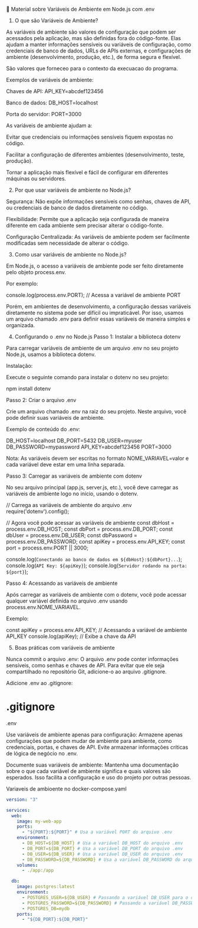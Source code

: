 📝 Material sobre Variáveis de Ambiente em Node.js com .env

1. O que são Variáveis de Ambiente?

As variáveis de ambiente são valores de configuração que podem ser acessados pela aplicação, mas são definidas fora do código-fonte. Elas ajudam a manter informações sensíveis ou variáveis de configuração, como credenciais de banco de dados, URLs de APIs externas, e configurações de ambiente (desenvolvimento, produção, etc.), de forma segura e flexível.

São valores que forneceo para o contexto da execuacao do programa.

Exemplos de variáveis de ambiente:

Chaves de API: API_KEY=abcdef123456

Banco de dados: DB_HOST=localhost

Porta do servidor: PORT=3000

As variáveis de ambiente ajudam a:

Evitar que credenciais ou informações sensíveis fiquem expostas no código.

Facilitar a configuração de diferentes ambientes (desenvolvimento, teste, produção).

Tornar a aplicação mais flexível e fácil de configurar em diferentes máquinas ou servidores.

2. Por que usar variáveis de ambiente no Node.js?

Segurança: Não expõe informações sensíveis como senhas, chaves de API, ou credenciais de banco de dados diretamente no código.

Flexibilidade: Permite que a aplicação seja configurada de maneira diferente em cada ambiente sem precisar alterar o código-fonte.

Configuração Centralizada: As variáveis de ambiente podem ser facilmente modificadas sem necessidade de alterar o código.

3. Como usar variáveis de ambiente no Node.js?

Em Node.js, o acesso a variáveis de ambiente pode ser feito diretamente pelo objeto process.env.

Por exemplo:

console.log(process.env.PORT); // Acessa a variável de ambiente PORT

Porém, em ambientes de desenvolvimento, a configuração dessas variáveis diretamente no sistema pode ser difícil ou impraticável. Por isso, usamos um arquivo chamado .env para definir essas variáveis de maneira simples e organizada.

4. Configurando o .env no Node.js
   Passo 1: Instalar a biblioteca dotenv

Para carregar variáveis de ambiente de um arquivo .env no seu projeto Node.js, usamos a biblioteca dotenv.

Instalação:

Execute o seguinte comando para instalar o dotenv no seu projeto:

npm install dotenv

Passo 2: Criar o arquivo .env

Crie um arquivo chamado .env na raiz do seu projeto. Neste arquivo, você pode definir suas variáveis de ambiente.

Exemplo de conteúdo do .env:

DB_HOST=localhost
DB_PORT=5432
DB_USER=myuser
DB_PASSWORD=mypassword
API_KEY=abcdef123456
PORT=3000

Nota: As variáveis devem ser escritas no formato NOME_VARIAVEL=valor e cada variável deve estar em uma linha separada.

Passo 3: Carregar as variáveis de ambiente com dotenv

No seu arquivo principal (app.js, server.js, etc.), você deve carregar as variáveis de ambiente logo no início, usando o dotenv.

// Carrega as variáveis de ambiente do arquivo .env
require('dotenv').config();

// Agora você pode acessar as variáveis de ambiente
const dbHost = process.env.DB_HOST;
const dbPort = process.env.DB_PORT;
const dbUser = process.env.DB_USER;
const dbPassword = process.env.DB_PASSWORD;
const apiKey = process.env.API_KEY;
const port = process.env.PORT || 3000;

console.log(`Conectando ao banco de dados em ${dbHost}:${dbPort}...`);
console.log(`API Key: ${apiKey}`);
console.log(`Servidor rodando na porta: ${port}`);

Passo 4: Acessando as variáveis de ambiente

Após carregar as variáveis de ambiente com o dotenv, você pode acessar qualquer variável definida no arquivo .env usando process.env.NOME_VARIAVEL.

Exemplo:

const apiKey = process.env.API_KEY; // Acessando a variável de ambiente API_KEY
console.log(apiKey); // Exibe a chave da API

5. Boas práticas com variáveis de ambiente

Nunca commit o arquivo .env: O arquivo .env pode conter informações sensíveis, como senhas e chaves de API. Para evitar que ele seja compartilhado no repositório Git, adicione-o ao arquivo .gitignore.

Adicione .env ao .gitignore:

# .gitignore

.env

Use variáveis de ambiente apenas para configuração: Armazene apenas configurações que podem mudar de ambiente para ambiente, como credenciais, portas, e chaves de API. Evite armazenar informações críticas de lógica de negócio no .env.

Documente suas variáveis de ambiente: Mantenha uma documentação sobre o que cada variável de ambiente significa e quais valores são esperados. Isso facilita a configuração e uso do projeto por outras pessoas.

Variaveis de ambioente no docker-compose.yaml

```yaml
version: "3"

services:
  web:
    image: my-web-app
    ports:
      - "${PORT}:${PORT}" # Usa a variável PORT do arquivo .env
    environment:
      - DB_HOST=${DB_HOST} # Usa a variável DB_HOST do arquivo .env
      - DB_PORT=${DB_PORT} # Usa a variável DB_PORT do arquivo .env
      - DB_USER=${DB_USER} # Usa a variável DB_USER do arquivo .env
      - DB_PASSWORD=${DB_PASSWORD} # Usa a variável DB_PASSWORD do arquivo .env
    volumes:
      - ./app:/app

  db:
    image: postgres:latest
    environment:
      - POSTGRES_USER=${DB_USER} # Passando a variável DB_USER para o container do banco
      - POSTGRES_PASSWORD=${DB_PASSWORD} # Passando a variável DB_PASSWORD para o container do banco
      - POSTGRES_DB=mydb
    ports:
      - "${DB_PORT}:${DB_PORT}"
```
